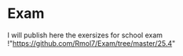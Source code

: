 # Exam
I will publish here the exersizes for school exam
!"https://github.com/Rmol7/Exam/tree/master/25.4"
